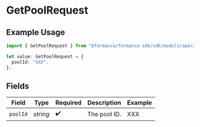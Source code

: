 # GetPoolRequest

## Example Usage

```typescript
import { GetPoolRequest } from "@formance/formance-sdk/sdk/models/operations";

let value: GetPoolRequest = {
  poolId: "XXX",
};
```

## Fields

| Field              | Type               | Required           | Description        | Example            |
| ------------------ | ------------------ | ------------------ | ------------------ | ------------------ |
| `poolId`           | *string*           | :heavy_check_mark: | The pool ID.       | XXX                |
